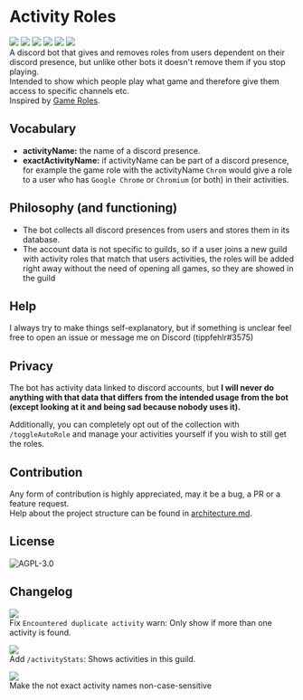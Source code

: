 # Activity Roles
[![](https://img.shields.io/static/v1?style=flat&logo=discord&logoColor=FFF&label=&message=invite%20me&color=7289DA)](https://discord.com/api/oauth2/authorize?client_id=813130993640013874&permissions=8&scope=bot)
[![](https://img.shields.io/static/v1?style=flat&logo=discord&logoColor=FFF&label=&message=join%20support%20guild&color=7289DA)](https://discord.gg/3K9Yx4ufN7)
[![](https://img.shields.io/github/license/tippf3hlr/activity-roles)](./LICENSE)
[![](https://img.shields.io/github/issues/tippf3hlr/activity-roles)](https://github.com/tippf3hlr/activity-roles/issues)
[![](https://img.shields.io/github/package-json/v/tippf3hlr/activity-roles)](https://github.com/tippf3hlr/activity-roles#changelog)
[![](https://img.shields.io/librariesio/github/tippf3hlr/activity-roles)](https://libraries.io/github/tippf3hlr/activity-roles)\
A discord bot that gives and removes roles from users dependent on their discord presence, but unlike other bots it doesn't remove them if you stop playing.\
Intended to show which people play what game and therefore give them access to specific channels etc.\
Inspired by [Game Roles](https://top.gg/bot/511010215290863636).

## Vocabulary
  
  - **activityName:** the name of a discord presence.
  - **exactActivityName:** if activityName can be part of a discord presence, for example the game role with the activityName `Chrom` would give a role to a user who has `Google Chrome` or `Chromium` (or both) in their activities.

## Philosophy (and functioning)

  - The bot collects all discord presences from users and stores them in its database.
  - The account data is not specific to guilds, so if a user joins a new guild with activity roles that match that users activities, the roles will be added right away without the need of opening all games, so they are showed in the guild

## Help

I always try to make things self-explanatory, but if something is unclear feel free to open an issue or message me on Discord (tippfehlr#3575)

## Privacy

The bot has activity data linked to discord accounts, but **I will never do anything with that data that differs from the intended usage from the bot (except looking at it and being sad because nobody uses it).**

Additionally, you can completely opt out of the collection with `/toggleAutoRole` and manage your activities yourself if you wish to still get the roles.

## Contribution

Any form of contribution is highly appreciated, may it be a bug, a PR or a feature request.\
Help about the project structure can be found in [architecture.md](./architecture.md).

## License

![AGPL-3.0](https://img.shields.io/badge/license-AGPL--3.0-orange?style=for-the-badge)

## Changelog

![](https://img.shields.io/badge/version-v1.2.1-blue?style=for-the-badge)\
Fix `Encountered duplicate activity` warn: Only show if more than one activity is found.

![](https://img.shields.io/badge/version-v1.2.0-blue?style=for-the-badge)\
Add `/activityStats`: Shows activities in this guild.

![](https://img.shields.io/badge/version-v1.1.2-blue?style=for-the-badge)\
Make the not exact activity names non-case-sensitive